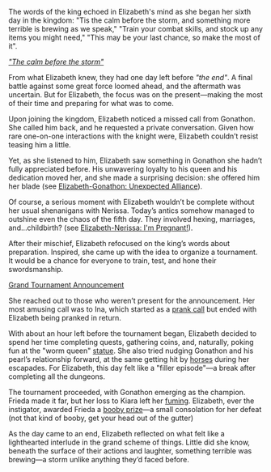 The words of the king echoed in Elizabeth's mind as she began her sixth day in the kingdom: "Tis the calm before the storm, and something more terrible is brewing as we speak," "Train your combat skills, and stock up any items you might need," "This may be your last chance, so make the most of it".

[*"The calm before the storm"*](#embed:https://www.youtube.com/embed/5R01-igo4sM?si=4btPS_yE7In0DRPe\&start=324)

From what Elizabeth knew, they had one day left before *"the end"*. A final battle against some great force loomed ahead, and the aftermath was uncertain. But for Elizabeth, the focus was on the present—making the most of their time and preparing for what was to come.

Upon joining the kingdom, Elizabeth noticed a missed call from Gonathon. She called him back, and he requested a private conversation. Given how rare one-on-one interactions with the knight were, Elizabeth couldn’t resist teasing him a little.

Yet, as she listened to him, Elizabeth saw something in Gonathon she hadn’t fully appreciated before. His unwavering loyalty to his queen and his dedication moved her, and she made a surprising decision: she offered him her blade (see [Elizabeth-Gonathon: Unexpected Alliance](#edge:liz-gigi-top-2-right-2)).

Of course, a serious moment with Elizabeth wouldn’t be complete without her usual shenanigans with Nerissa. Today’s antics somehow managed to outshine even the chaos of the fifth day. They involved hexing, marriages, and…childbirth? (see [Elizabeth-Nerissa: I'm Pregnant!](#edge:liz-nerissa-right-3-left-2)).

After their mischief, Elizabeth refocused on the king’s words about preparation. Inspired, she came up with the idea to organize a tournament. It would be a chance for everyone to train, test, and hone their swordsmanship.

[Grand Tournament Announcement](#embed:https://www.youtube.com/embed/5R01-igo4sM?si=-LygLwE24UrsPdEL\&start=2956)

She reached out to those who weren’t present for the announcement. Her most amusing call was to Ina, which started as a [prank call](https://www.youtube.com/live/5R01-igo4sM?feature=shared\&t=4264) but ended with Elizabeth being pranked in return.

With about an hour left before the tournament began, Elizabeth decided to spend her time completing quests, gathering coins, and, naturally, poking fun at the "worm queen" [statue](https://www.youtube.com/live/5R01-igo4sM?feature=shared\&t=3219). She also tried nudging Gonathon and his pearl’s relationship forward, at the same getting hit by [horses](https://www.youtube.com/live/5R01-igo4sM?feature=shared\&t=5545) during her escapades. For Elizabeth, this day felt like a "filler episode"—a break after completing all the dungeons.

The tournament proceeded, with Gonathon emerging as the champion. Frieda made it far, but her loss to Kiara left her [fuming](https://www.youtube.com/live/5R01-igo4sM?feature=shared\&t=10272). Elizabeth, ever the instigator, awarded Frieda a [booby prize](https://www.youtube.com/live/5R01-igo4sM?feature=shared\&t=10304)—a small consolation for her defeat (not that kind of booby, get your head out of the gutter)

As the day came to an end, Elizabeth reflected on what felt like a lighthearted interlude in the grand scheme of things. Little did she know, beneath the surface of their actions and laughter, something terrible was brewing—a storm unlike anything they’d faced before.
